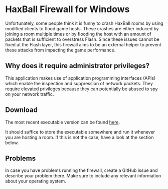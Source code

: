 # HaxBall Firewall for Windows
Unfortunately, some people think it is funny to crash HaxBall rooms by using modified clients to flood game hosts.
These crashes are either induced by joining a room multiple times or by flooding the host with an amount of packets that is sufficient to overstress Flash.
Since these issues cannot be fixed at the Flash layer, this firewall aims to be an external helper to prevent these attacks from impacting the game performance.

## Why does it require administrator privileges?
This application makes use of application programming interfaces (APIs) which enable the inspection and suppression of network packets.
They require elevated privileges because they can potentially be abused to spy on your network traffic.

## Download
The most recent executable version can be found [here](https://github.com/haxmod/haxball-firewall-windows/releases/download/0.3.0/HaxWall.exe).

It should suffice to store the executable somewhere and run it whenever you are hosting a room. If this is not the case, have a look at the section below.

## Problems
In case you have problems running the firewall, create a GitHub issue and describe your problem there.
Make sure to include any relevant information about your operating system.